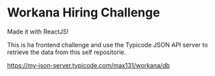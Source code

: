 # Workana Hiring Challenge

Made it with ReactJS!

This is ha frontend challenge and use the Typicode JSON API server to retrieve the data from this self repositorie. 

https://my-json-server.typicode.com/max131/workana/db